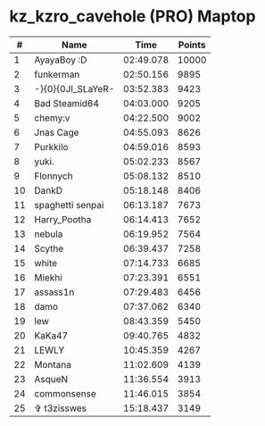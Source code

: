 # kz_kzro_cavehole (PRO) Maptop

|  # | Name | Time | Points |
|-------------- | -------------- | -------------- | -------------- | 
| 1 | AyayaBoy :D | 02:49.078 | 10000 | 
| 2 | funkerman | 02:50.156 | 9895 | 
| 3 | -}{0}{0JI_SLaYeR- | 03:52.383 | 9423 | 
| 4 | Bad Steamid64 | 04:03.000 | 9205 | 
| 5 | chemy:v | 04:22.500 | 9002 | 
| 6 | Jnas Cage | 04:55.093 | 8626 | 
| 7 | Purkkilo | 04:59.016 | 8593 | 
| 8 | yuki. | 05:02.233 | 8567 | 
| 9 | Flonnych | 05:08.132 | 8510 | 
| 10 | DankD | 05:18.148 | 8406 | 
| 11 | spaghetti senpai | 06:13.187 | 7673 | 
| 12 | Harry_Pootha | 06:14.413 | 7652 | 
| 13 | nebula | 06:19.952 | 7564 | 
| 14 | Scythe | 06:39.437 | 7258 | 
| 15 | white | 07:14.733 | 6685 | 
| 16 | Miekhi | 07:23.391 | 6551 | 
| 17 | assass1n | 07:29.483 | 6456 | 
| 18 | damo | 07:37.062 | 6340 | 
| 19 | lew | 08:43.359 | 5450 | 
| 20 | KaKa47 | 09:40.765 | 4832 | 
| 21 | LEWLY | 10:45.359 | 4267 | 
| 22 | Montana | 11:02.609 | 4139 | 
| 23 | 󠀡󠀡⁧⁧AsqueN | 11:36.554 | 3913 | 
| 24 | commonsense | 11:46.015 | 3854 | 
| 25 | ✞ t3zisswes | 15:18.437 | 3149 | 

